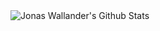 <img align="left" alt="Jonas Wallander's Github Stats" src="https://github-readme-stats.vercel.app/api?username=jwallander&count_private=true&include_all_commits=true">